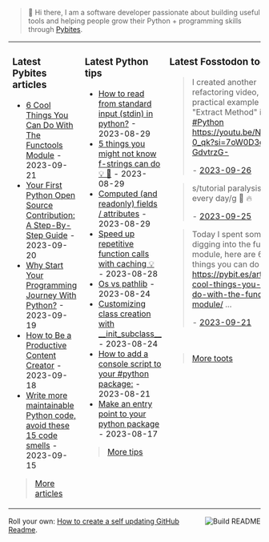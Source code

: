 > 👋 Hi there, I am a software developer passionate about building useful tools and helping people grow their Python + programming skills through <a href="https://pybit.es" target="_blank">Pybites</a>.

<table><tr><td valign="top" width="33%">

### Latest Pybites articles

<ul>

  <li><a href="https://pybit.es/articles/6-cool-things-you-can-do-with-the-functools-module/" target="_blank">6 Cool Things You Can Do With The Functools Module</a> - 2023-09-21</li>

  <li><a href="https://pybit.es/articles/your-first-python-open-source-contribution-a-step-by-step-guide/" target="_blank">Your First Python Open Source Contribution: A Step-By-Step Guide</a> - 2023-09-20</li>

  <li><a href="https://pybit.es/articles/why-start-your-programming-journey-with-python/" target="_blank">Why Start Your Programming Journey With Python?</a> - 2023-09-19</li>

  <li><a href="https://pybit.es/articles/how-to-be-a-productive-content-creator/" target="_blank">How to Be a Productive Content Creator</a> - 2023-09-18</li>

  <li><a href="https://pybit.es/articles/write-more-maintainable-python-code-avoid-these-15-code-smells/" target="_blank">Write more maintainable Python code, avoid these 15 code smells</a> - 2023-09-15</li>

</ul>

> <a href="https://pybit.es/articles/" target="_blank">More articles</a>


</td><td valign="top" width="34%">

### Latest Python tips

<ul>

  <li><a href="https://github.com/bbelderbos/bobcodesit/blob/main/notes/20230829192509.md" target="_blank">How to read from standard input (stdin) in python?</a> - 2023-08-29</li>

  <li><a href="https://github.com/bbelderbos/bobcodesit/blob/main/notes/20230829122531.md" target="_blank">5 things you might not know f-strings can do 💡 🧵</a> - 2023-08-29</li>

  <li><a href="https://github.com/bbelderbos/bobcodesit/blob/main/notes/20230829122437.md" target="_blank">Computed (and readonly) fields / attributes</a> - 2023-08-29</li>

  <li><a href="https://github.com/bbelderbos/bobcodesit/blob/main/notes/20230828204211.md" target="_blank">Speed up repetitive function calls with caching 💡</a> - 2023-08-28</li>

  <li><a href="https://github.com/bbelderbos/bobcodesit/blob/main/notes/20230824175324.md" target="_blank">Os vs pathlib</a> - 2023-08-24</li>

  <li><a href="https://github.com/bbelderbos/bobcodesit/blob/main/notes/20230824103843.md" target="_blank">Customizing class creation with __init_subclass__</a> - 2023-08-24</li>

  <li><a href="https://github.com/bbelderbos/bobcodesit/blob/main/notes/20230821155645.md" target="_blank">How to add a console script to your #python package:</a> - 2023-08-21</li>

  <li><a href="https://github.com/bbelderbos/bobcodesit/blob/main/notes/20230817110202.md" target="_blank">Make an entry point to your python package</a> - 2023-08-17</li>

</ul>

> <a href="https://github.com/bbelderbos/bobcodesit" target="_blank">More tips</a>


</td><td valign="top" width="33%">

### Latest Fosstodon toots


  <blockquote>
  <p>I created another refactoring video, today a practical example of &quot;Extract Method&quot; in <a class="mention hashtag" href="https://fosstodon.org/tags/Python" rel="tag">#<span>Python</span></a><br /><a href="https://youtu.be/N9sqd1-0_qk?si=7oW0D3c-GdvtrzG-" rel="nofollow noopener noreferrer" target="_blank"><span class="invisible">https://</span><span class="ellipsis">youtu.be/N9sqd1-0_qk?si=7oW0D3</span><span class="invisible">c-GdvtrzG-</span></a></p>
  - <a href="https://fosstodon.org/@bbelderbos/111130564832236483" target="_blank">2023-09-26</a>
  </blockquote>

  <blockquote>
  <p>s/tutorial paralysis/coding every day/g 💪 🔥</p>
  - <a href="https://fosstodon.org/@bbelderbos/111127123520476908" target="_blank">2023-09-25</a>
  </blockquote>

  <blockquote>
  <p>Today I spent some time digging into the functools module, here are 6 cool things you can do with it:<br /><a href="https://pybit.es/articles/6-cool-things-you-can-do-with-the-functools-module/" rel="nofollow noopener noreferrer" target="_blank"><span class="invisible">https://</span><span class="ellipsis">pybit.es/articles/6-cool-thing</span><span class="invisible">s-you-can-do-with-the-functools-module/</span></a>  ...</p>
  - <a href="https://fosstodon.org/@bbelderbos/111103229182201074" target="_blank">2023-09-21</a>
  </blockquote>


<br>

> <a href="https://fosstodon.org/@bbelderbos" target="_blank">More toots</a>


</td></tr></table>

<a href="https://github.com/bbelderbos/bbelderbos/actions" target="_blank"><img src="https://github.com/bbelderbos/bbelderbos/workflows/Daily%20Update/badge.svg" align="right" alt="Build README"></a>Roll your own: <a href="https://pybit.es/articles/how-to-create-a-self-updating-github-readme/" target="_blank">How to create a self updating GitHub Readme</a>.